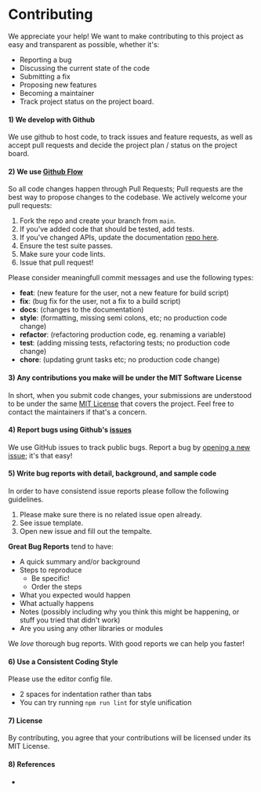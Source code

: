 # Contributing
We appreciate your help! We want to make contributing to this project as easy and transparent as possible, whether it's:

- Reporting a bug
- Discussing the current state of the code
- Submitting a fix
- Proposing new features
- Becoming a maintainer
- Track project status on the project board.

#### 1) We develop with Github
We use github to host code, to track issues and feature requests, as well as accept pull requests and decide the project plan / status on the project board.

#### 2) We use [Github Flow](https://guides.github.com/introduction/flow/index.html)
So all code changes happen through Pull Requests;
Pull requests are the best way to propose changes to the codebase. We actively welcome your pull requests:

1. Fork the repo and create your branch from `main`.
2. If you've added code that should be tested, add tests.
3. If you've changed APIs, update the documentation [repo here]().
4. Ensure the test suite passes.
5. Make sure your code lints.
6. Issue that pull request!

Please consider meaningfull commit messages and use the following types:

- **feat**: (new feature for the user, not a new feature for build script)
- **fix**: (bug fix for the user, not a fix to a build script)
- **docs**: (changes to the documentation)
- **style**: (formatting, missing semi colons, etc; no production code change)
- **refactor**: (refactoring production code, eg. renaming a variable)
- **test**: (adding missing tests, refactoring tests; no production code change)
- **chore**: (updating grunt tasks etc; no production code change)

#### 3) Any contributions you make will be under the MIT Software License
In short, when you submit code changes, your submissions are understood to be under the same [MIT License](http://choosealicense.com/licenses/mit/) that covers the project. Feel free to contact the maintainers if that's a concern.

#### 4) Report bugs using Github's [issues]()
We use GitHub issues to track public bugs. Report a bug by [opening a new issue](); it's that easy!

#### 5) Write bug reports with detail, background, and sample code
In order to have consistend issue reports please follow the following guidelines.

1. Please make sure there is no related issue open already.
2. See issue template.
3. Open new issue and fill out the tempalte.

**Great Bug Reports** tend to have:

- A quick summary and/or background
- Steps to reproduce
  - Be specific!
  - Order the steps
- What you expected would happen
- What actually happens
- Notes (possibly including why you think this might be happening, or stuff you tried that didn't work)
- Are you using any other libraries or modules

We *love* thorough bug reports. With good reports we can help you faster!

#### 6) Use a Consistent Coding Style
Please use the editor config file.

* 2 spaces for indentation rather than tabs
* You can try running `npm run lint` for style unification

#### 7) License
By contributing, you agree that your contributions will be licensed under its MIT License.

#### 8) References
- 